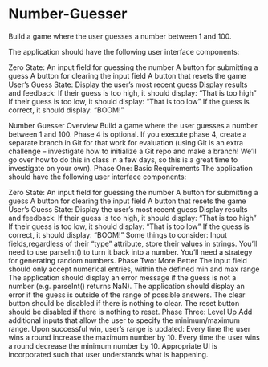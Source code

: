 # Number-Guesser

Build a game where the user guesses a number between 1 and 100.

The application should have the following user interface components:

Zero State:
An input field for guessing the number
A button for submitting a guess
A button for clearing the input field
A button that resets the game
User’s Guess State:
Display the user’s most recent guess
Display results and feedback:
If their guess is too high, it should display: “That is too high”
If their guess is too low, it should display: “That is too low”
If the guess is correct, it should display: “BOOM!”



Number Guesser
Overview
Build a game where the user guesses a number between 1 and 100.
Phase 4 is optional. If you execute phase 4, create a separate branch in Git for that work for evaluation (using Git is an extra challenge – investigate how to initialize a Git repo and make a branch! We’ll go over how to do this in class in a few days, so this is a great time to investigate on your own).
Phase One: Basic Requirements
The application should have the following user interface components:

Zero State:
An input field for guessing the number
A button for submitting a guess
A button for clearing the input field
A button that resets the game
User’s Guess State:
Display the user’s most recent guess
Display results and feedback:
If their guess is too high, it should display: “That is too high”
If their guess is too low, it should display: “That is too low”
If the guess is correct, it should display: “BOOM!”
Some things to consider:
Input fields,regardless of their “type” attribute, store their values in strings. You’ll need to use parseInt() to turn it back into a number.
You’ll need a strategy for generating random numbers.
Phase Two: More Better
The input field should only accept numerical entries, within the defined min and max range
The application should display an error message if the guess is not a number (e.g. parseInt() returns NaN).
The application should display an error if the guess is outside of the range of possible answers.
The clear button should be disabled if there is nothing to clear.
The reset button should be disabled if there is nothing to reset.
Phase Three: Level Up
Add additional inputs that allow the user to specify the minimum/maximum range.
Upon successful win, user’s range is updated:
Every time the user wins a round increase the maximum number by 10.
Every time the user wins a round decrease the minimum number by 10.
Appropriate UI is incorporated such that user understands what is happening.
